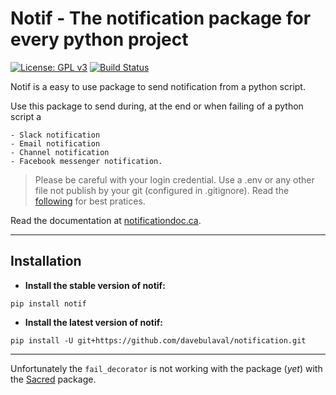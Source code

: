 # Notif - The notification package for every python project
[![License: GPL v3](https://img.shields.io/badge/License-GPL%20v3-blue.svg)](http://www.gnu.org/licenses/gpl-3.0)
[![Build Status](https://travis-ci.com/davebulaval/notification.svg?branch=master)](https://travis-ci.com/davebulaval/notification)

Notif is a easy to use package to send notification from a python script.

Use this package to send during, at the end or when failing of a python script a

    - Slack notification
    - Email notification
    - Channel notification
    - Facebook messenger notification.
    
> Please be careful with your login credential. Use a .env or any other file not publish by your git (configured in .gitignore). Read the [following](https://stackoverflow.com/questions/2397822/what-is-the-best-practice-for-dealing-with-passwords-in-git-repositories) for best pratices.

    
Read the documentation at [notificationdoc.ca](https://notificationdoc.ca).

---------

## Installation

- **Install the stable version of notif:**

```shell script
pip install notif
```

- **Install the latest version of notif:**

```shell script
pip install -U git+https://github.com/davebulaval/notification.git
```


--------------
Unfortunately the `fail_decorator` is not working with the package (_yet_) with the [Sacred](https://pypi.org/project/sacred/) package.

